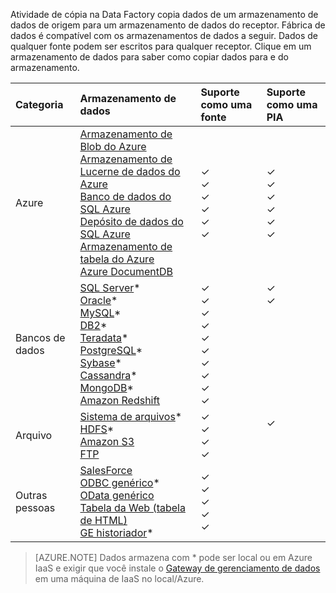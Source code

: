 Atividade de cópia na Data Factory copia dados de um armazenamento de dados de origem para um armazenamento de dados do receptor. Fábrica de dados é compatível com os armazenamentos de dados a seguir. Dados de qualquer fonte podem ser escritos para qualquer receptor. Clique em um armazenamento de dados para saber como copiar dados para e do armazenamento.

Categoria | Armazenamento de dados | Suporte como uma fonte | Suporte como uma PIA
:------- | :--------- | :------------------ | :-----------------
Azure | [Armazenamento de Blob do Azure](../articles/data-factory/data-factory-azure-blob-connector.md) <br/> [Armazenamento de Lucerne de dados do Azure](../articles/data-factory/data-factory-azure-datalake-connector.md) <br/> [Banco de dados do SQL Azure](../articles/data-factory/data-factory-azure-sql-connector.md) <br/> [Depósito de dados do SQL Azure](../articles/data-factory/data-factory-azure-sql-data-warehouse-connector.md) <br/> [Armazenamento de tabela do Azure](../articles/data-factory/data-factory-azure-table-connector.md) <br/> [Azure DocumentDB](../articles/data-factory/data-factory-azure-documentdb-connector.md) <br/> | ✓ <br/> ✓ <br/> ✓ <br/> ✓ <br/> ✓ <br/> ✓ | ✓ <br/> ✓ <br/> ✓ <br/> ✓ <br/> ✓ <br/> ✓
Bancos de dados | [SQL Server](../articles/data-factory/data-factory-sqlserver-connector.md)\* <br/> [Oracle](../articles/data-factory/data-factory-onprem-oracle-connector.md)\* <br/> [MySQL](../articles/data-factory/data-factory-onprem-mysql-connector.md)\* <br/> [DB2](../articles/data-factory/data-factory-onprem-db2-connector.md)\* <br/> [Teradata](../articles/data-factory/data-factory-onprem-teradata-connector.md)\* <br/> [PostgreSQL](../articles/data-factory/data-factory-onprem-postgresql-connector.md)\* <br/> [Sybase](../articles/data-factory/data-factory-onprem-sybase-connector.md)\* <br/>[Cassandra](../articles/data-factory/data-factory-onprem-cassandra-connector.md)\* <br/>[MongoDB](../articles/data-factory/data-factory-on-premises-mongodb-connector.md)\*<br/>[Amazon Redshift](../articles/data-factory/data-factory-amazon-redshift-connector.md) | ✓ <br/> ✓ <br/> ✓ <br/> ✓ <br/> ✓ <br/> ✓<br/> ✓ <br/> ✓ <br/> ✓ <br/> ✓ | ✓ <br/> ✓ <br/> &nbsp; <br/> &nbsp; <br/> &nbsp; <br/> &nbsp;<br/> &nbsp;<br/> &nbsp;<br/> &nbsp; <br/>&nbsp;
Arquivo | [Sistema de arquivos](../articles/data-factory/data-factory-onprem-file-system-connector.md)\* <br/> [HDFS](../articles/data-factory/data-factory-hdfs-connector.md)\* <br/> [Amazon S3](../articles/data-factory/data-factory-amazon-simple-storage-service-connector.md) <br/> [FTP](../articles/data-factory/data-factory-ftp-connector.md)| ✓ <br/> ✓ <br/> ✓ <br/> ✓ | ✓ <br/> &nbsp;<br/>&nbsp;
Outras pessoas | [SalesForce](../articles/data-factory/data-factory-salesforce-connector.md)<br/> [ODBC genérico](../articles/data-factory/data-factory-odbc-connector.md)\* <br/> [OData genérico](../articles/data-factory/data-factory-odata-connector.md) <br/> [Tabela da Web (tabela de HTML)](../articles/data-factory/data-factory-web-table-connector.md) <br/> [GE historiador](../articles/data-factory/data-factory-odbc-connector.md#ge-historian-store)* | ✓ <br/> ✓ <br/> ✓ <br/> ✓ <br/> ✓  | &nbsp; <br/> &nbsp; <br/> &nbsp; <br/> &nbsp;<br/> &nbsp;<br/> &nbsp;

> [AZURE.NOTE] Dados armazena com * pode ser local ou em Azure IaaS e exigir que você instale o [Gateway de gerenciamento de dados](../articles/data-factory/data-factory-data-management-gateway.md) em uma máquina de IaaS no local/Azure.


